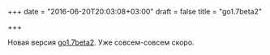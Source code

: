 +++
date = "2016-06-20T20:03:08+03:00"
draft = false
title = "go1.7beta2"

+++

<p>Новая версия&nbsp;<a href="https://golang.org/dl/#go1.7beta2">go1.7beta2</a>. Уже совсем-совсем скоро.</p>


